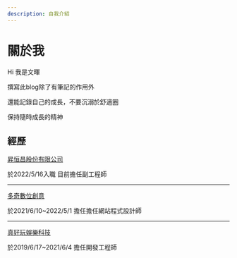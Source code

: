 ```yaml
---
description: 自我介紹
---
```


# 關於我

Hi 我是文暉

撰寫此blog除了有筆記的作用外

還能記錄自己的成長，不要沉溺於舒適圈

保持隨時成長的精神



## 經歷

[昇恒昌股份有限公司](https://www.everrich-group.com/)

於2022/5/16入職 目前擔任副工程師

---

[多奇數位創意](https://www.miniasp.com/)

於2021/6/10~2022/5/1 擔任擔任網站程式設計師

---

[真好玩娛樂科技](https://www.9splay.com.tw/)

於2019/6/17~2021/6/4 擔任開發工程師
